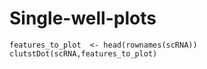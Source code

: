 # Single-well-plots
```
features_to_plot  <- head(rownames(scRNA))
clutstDot(scRNA,features_to_plot)
```
